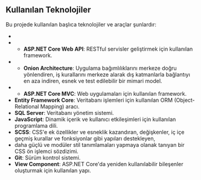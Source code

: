 ## Kullanılan Teknolojiler

Bu projede kullanılan başlıca teknolojiler ve araçlar şunlardır:


-
- - **ASP.NET Core Web API**: RESTful servisler geliştirmek için kullanılan framework.
- - **Onion Architecture**: Uygulama bağımlılıklarını merkeze doğru yönlendiren, iş kurallarını merkeze alarak dış katmanlarla bağlantıyı en aza indiren, esnek ve test edilebilir bir mimari model.
- - **ASP.NET Core MVC**: Web uygulamaları için kullanılan framework.
- **Entity Framework Core**: Veritabanı işlemleri için kullanılan ORM (Object-Relational Mapping) aracı.
- **SQL Server**: Veritabanı yönetim sistemi.
- **JavaScript**: Dinamik içerik ve kullanıcı etkileşimleri için kullanılan programlama dili.
- **SCSS**: CSS'e ek özellikler ve esneklik kazandıran, değişkenler, iç içe geçmiş kurallar ve fonksiyonlar gibi yapıları destekleyen,
- daha güçlü ve modüler stil tanımlamaları yapmaya olanak tanıyan bir CSS ön işlemci sözdizimi.
- **Git**: Sürüm kontrol sistemi.
- **View Component**: ASP.NET Core'da yeniden kullanılabilir bileşenler oluşturmak için kullanılan yapı.
